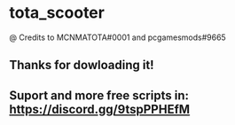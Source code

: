 # tota_scooter

@ Credits to MCNMATOTA#0001 and pcgamesmods#9665

## Thanks for dowloading it!

## Suport and more free scripts in: https://discord.gg/9tspPPHEfM

